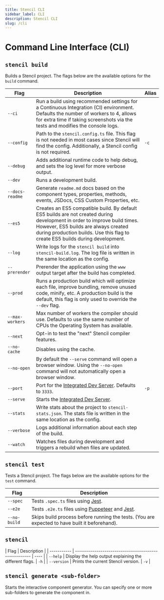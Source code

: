 ```yaml
---
title: Stencil CLI
sidebar_label: CLI
description: Stencil CLI
slug: /cli
---
```


# Command Line Interface (CLI)

## `stencil build`

Builds a Stencil project. The flags below are the available options for the `build` command.

| Flag            | Description                                                                                                                                                                                                                                        | Alias |
| --------------- | -------------------------------------------------------------------------------------------------------------------------------------------------------------------------------------------------------------------------------------------------- | ----- |
| `--ci`          | Run a build using recommended settings for a Continuous Integration (CI) environment. Defaults the number of workers to 4, allows for extra time if taking screenshots via the tests and modifies the console logs.                                |       |
| `--config`      | Path to the `stencil.config.ts` file. This flag is not needed in most cases since Stencil will find the config. Additionally, a Stencil config is not required.                                                                                    | `-c`  |
| `--debug`       | Adds additional runtime code to help debug, and sets the log level for more verbose output.                                                                                                                                                        |       |
| `--dev`         | Runs a development build.                                                                                                                                                                                                                          |       |
| `--docs-readme` | Generate `readme.md` docs based on the component types, properties, methods, events, JSDocs, CSS Custom Properties, etc.                                                                                                                           |       |
| `--es5`         | Creates an ES5 compatible build. By default ES5 builds are not created during development in order to improve build times. However, ES5 builds are always created during production builds. Use this flag to create ES5 builds during development. |       |
| `--log`         | Write logs for the `stencil build` into `stencil-build.log`. The log file is written in the same location as the config.                                                                                                                           |       |
| `--prerender`   | Prerender the application using the `www` output target after the build has completed.                                                                                                                                                             |       |
| `--prod`        | Runs a production build which will optimize each file, improve bundling, remove unused code, minify, etc. A production build is the default, this flag is only used to override the `--dev` flag.                                                  |       |
| `--max-workers` | Max number of workers the compiler should use. Defaults to use the same number of CPUs the Operating System has available.                                                                                                                         |       |
| `--next`        | Opt-in to test the "next" Stencil compiler features.                                                                                                                                                                                               |       |
| `--no-cache`    | Disables using the cache.                                                                                                                                                                                                                          |       |
| `--no-open`     | By default the `--serve` command will open a browser window. Using the `--no-open` command will not automatically open a browser window.                                                                                                           |       |
| `--port`        | Port for the [Integrated Dev Server](./dev-server.md). Defaults to `3333`.                                                                                                                                                                         | `-p`  |
| `--serve`       | Starts the [Integrated Dev Server](./dev-server.md).                                                                                                                                                                                               |       |
| `--stats`       | Write stats about the project to `stencil-stats.json`. The stats file is written in the same location as the config.                                                                                                                               |       |
| `--verbose`     | Logs additional information about each step of the build.                                                                                                                                                                                          |       |
| `--watch`       | Watches files during development and triggers a rebuild when files are updated.                                                                                                                                                                    |       |

## `stencil test`

Tests a Stencil project. The flags below are the available options for the `test` command.

| Flag         | Description                                                                                                                |
| ------------ | -------------------------------------------------------------------------------------------------------------------------- |
| `--spec`     | Tests `.spec.ts` files using [Jest](https://jestjs.io/).                                                                   |
| `--e2e`      | Tests `.e2e.ts` files using [Puppeteer](https://developers.google.com/web/tools/puppeteer) and [Jest](https://jestjs.io/). |
| `--no-build` | Skips build process before running the tests. (You are expected to have built it beforehand).                              |

## `stencil`

| Flag        | Description                                             |
| ----------- | ------------------------------------------------------- | ---- |
| `--help`    | Display the help output explaining the different flags. | `-h` |
| `--version` | Prints the current Stencil version.                     | `-v` |

## `stencil generate <sub-folder>`

Starts the interactive component generator. You can specify one or more sub-folders to generate the component in.
